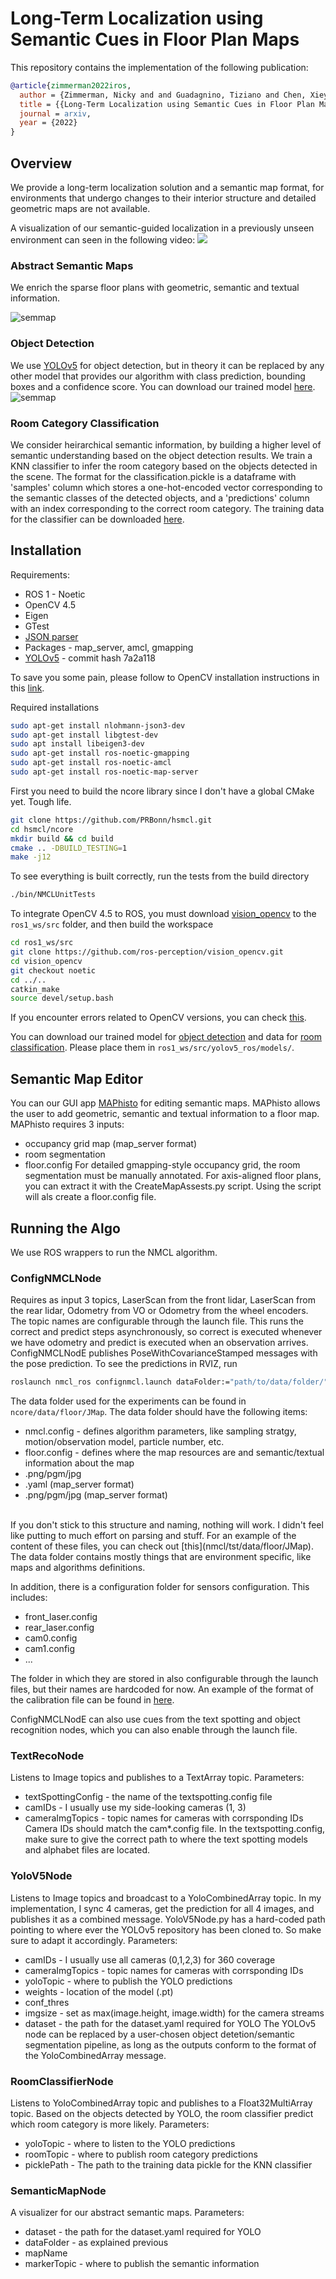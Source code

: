 # Long-Term Localization using Semantic Cues in Floor Plan Maps
This repository contains the implementation of the following publication:
```bibtex
@article{zimmerman2022iros,
  author = {Zimmerman, Nicky and and Guadagnino, Tiziano and Chen, Xieyuanli and Behley, Jens and Stachniss, Cyrill},
  title = {{Long-Term Localization using Semantic Cues in Floor Plan Maps}},
  journal = arxiv,
  year = {2022}
}
```

## Overview
We provide a long-term localization solution and a semantic map format, for environments that undergo changes to their interior structure and detailed geometric maps are not available.

A visualization of our semantic-guided localization in a previously unseen environment can seen in the following video:
[![](http://img.youtube.com/vi/ikmiHHIv70s/0.jpg)](https://www.youtube.com/watch?v=ikmiHHIv70s "HSMCL")

### Abstract Semantic Maps
We enrich the sparse floor plans with geometric, semantic and textual information. 

![semmap](Docs/SemMap.png)

### Object Detection 
We use [YOLOv5](https://github.com/ultralytics/yolov5) for object detection, but in theory it can be replaced by any other model that provides our algorithm with class prediction, bounding boxes and a confidence score. You can download our trained model [here](https://www.ipb.uni-bonn.de/html/projects/hsmcl/2022_05_09.pt).
![semmap](Docs/YOLOExample.png)


### Room Category Classification
We consider heirarchical semantic information, by building a higher level of semantic understanding based on the object detection results. We train a KNN classifier to infer the room category based on the objects detected in the scene. The format for the classification.pickle is a dataframe with 'samples' column which stores a one-hot-encoded vector corresponding to the semantic classes of the detected objects, and a 'predictions' column with an index corresponding to the correct room category.
The training data for the classifier can be downloaded [here](https://www.ipb.uni-bonn.de/html/projects/hsmcl/classification.pickle).


## Installation
Requirements:
* ROS 1 - Noetic
* OpenCV 4.5 
* Eigen
* GTest
* [JSON parser](https://github.com/nlohmann/json)
* Packages - map_server, amcl, gmapping
* [YOLOv5](https://github.com/ultralytics/yolov5) - commit hash 7a2a118

To save you some pain, please follow to OpenCV installation instructions in this [link](https://docs.opencv.org/4.x/d7/d9f/tutorial_linux_install.html).

Required installations
```bash
sudo apt-get install nlohmann-json3-dev
sudo apt-get install libgtest-dev
sudo apt install libeigen3-dev
sudo apt-get install ros-noetic-gmapping
sudo apt-get install ros-noetic-amcl
sudo apt-get install ros-noetic-map-server
```

First you need to build the ncore library since I don't have a global CMake yet. Tough life. <br/>
```bash
git clone https://github.com/PRBonn/hsmcl.git
cd hsmcl/ncore
mkdir build && cd build
cmake .. -DBUILD_TESTING=1 
make -j12
```
To see everything is built correctly, run the tests from the build directory
```bash
./bin/NMCLUnitTests
```
To integrate OpenCV 4.5 to ROS, you must download [vision_opencv](https://github.com/ros-perception/vision_opencv) to the `ros1_ws/src` folder, and then build the workspace
```bash
cd ros1_ws/src
git clone https://github.com/ros-perception/vision_opencv.git
cd vision_opencv
git checkout noetic
cd ../..
catkin_make
source devel/setup.bash
```
If you encounter errors related to OpenCV versions, you can check [this](https://github.com/PRBonn/hsmcl/blob/master/Docs/vision_opencv%20Issues.md).

You can download our trained model for [object detection](https://www.ipb.uni-bonn.de/html/projects/hsmcl/2022_05_09.pt) and data for [room classification](https://www.ipb.uni-bonn.de/html/projects/hsmcl/classification.pickle). Please place them in `ros1_ws/src/yolov5_ros/models/`.


## Semantic Map Editor
You can our GUI app [MAPhisto](https://github.com/FullMetalNicky/Maphisto) for editing semantic maps. 
MAPhisto allows the user to add geometric, semantic and textual information to a floor map. 
MAPhisto requires 3 inputs:
* occupancy grid map (map_server format)
* room segmentation 
* floor.config
For detailed gmapping-style occupancy grid, the room segmentation must be manually annotated. For axis-aligned floor plans, you can extract it with the CreateMapAssests.py script. Using the script will als create a floor.config file.

## Running the Algo

We use ROS wrappers to run the NMCL algorithm. 

### ConfigNMCLNode
Requires as input 3 topics, LaserScan from the front lidar, LaserScan from the rear lidar, Odometry from VO or Odometry from the wheel encoders. The topic names are configurable through the launch file. This runs the correct and predict steps asynchronously, so correct is executed whenever we have odometry and predict is executed when an observation arrives. ConfigNMCLNodE publishes PoseWithCovarianceStamped messages with the pose prediction. To see the predictions in RVIZ, run
```bash
roslaunch nmcl_ros confignmcl.launch dataFolder:="path/to/data/folder/"
```
The data folder used for the experiments can be found in `ncore/data/floor/JMap`.
The data folder should have the following items:
* nmcl.config - defines algorithm parameters, like sampling stratgy, motion/observation model, particle number, etc.  
* floor.config - defines where the map resources are and semantic/textual information about the map
* <your-room-segmentation>.png/pgm/jpg 
* <your-occupancy-grid-metadata>.yaml (map_server format)
* <your-occupancy-grid>.png/pgm/jpg  (map_server format)

<br/>
If you don't stick to this structure and naming, nothing will work. I didn't feel like putting to much effort on parsing and stuff. For an example of the content of these files, you can check out [this](nmcl/tst/data/floor/JMap). The data folder contains mostly things that are environment specific, like maps and algorithms definitions.
<br/>

In addition, there is a configuration folder for sensors configuration. This includes:

* front_laser.config
* rear_laser.config
* cam0.config 
* cam1.config
* ...

The folder in which they are stored in also configurable through the launch files, but their names are hardcoded for now. An example of the format of the calibration file can be found in [here](nmcl/tst/data/config/front_laser.config).

ConfigNMCLNodE can also use cues from the text spotting and object recognition nodes, which you can also enable through the launch file.

### TextRecoNode

Listens to Image topics and publishes to a TextArray topic. 
Parameters:
* textSpottingConfig - the name of the textspotting.config file
* camIDs - I usually use my side-looking cameras (1, 3)
* cameraImgTopics - topic names for cameras with corrsponding IDs
Camera IDs should match the cam*.config file. In the textspotting.config, make sure to give the correct path to where the text spotting models and alphabet files are located.

### YoloV5Node
Listens to Image topics and broadcast to a YoloCombinedArray topic. In my implementation, I sync 4 cameras, get the prediction for all 4 images, and publishes it as a combined message. YoloV5Node.py has a hard-coded path pointing to where ever the YOLOv5 repository has been cloned to. So make sure to adapt it accordingly.
Parameters: 
* camIDs - I usually use all cameras (0,1,2,3) for 360 coverage
* cameraImgTopics - topic names for cameras with corrsponding IDs
* yoloTopic - where to publish the YOLO predictions
* weights - location of the model (.pt)
* conf_thres
* imgsize - set as max(image.height, image.width) for the camera streams
* dataset - the path for the dataset.yaml required for YOLO
The YOLOv5 node can be replaced by a user-chosen object detetion/semantic segmentation pipeline, as long as the outputs conform to the format of the YoloCombinedArray message.

### RoomClassifierNode
Listens to YoloCombinedArray topic and publishes to a Float32MultiArray topic. Based on the objects detected by YOLO, the room classifier predict which room category is more likely. 
Parameters: 
* yoloTopic - where to listen to the YOLO predictions
* roomTopic - where to publish room category predictions
* picklePath - The path to the training data pickle for the KNN classifier 

### SemanticMapNode
A visualizer for our abstract semantic maps. 
Parameters: 
* dataset - the path for the dataset.yaml required for YOLO
* dataFolder - as explained previous
* mapName 
* markerTopic - where to publish the semantic information




